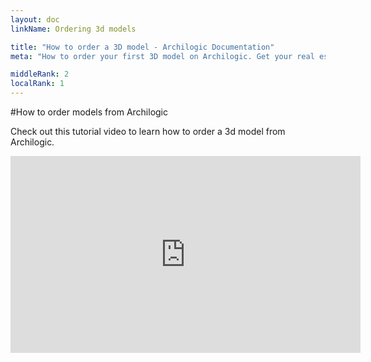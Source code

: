 ```yaml
---
layout: doc
linkName: Ordering 3d models

title: "How to order a 3D model - Archilogic Documentation"
meta: "How to order your first 3D model on Archilogic. Get your real estate 3D model in less than 24 hours!"

middleRank: 2
localRank: 1
---
```


#How to order models from Archilogic

Check out this tutorial video to learn how to order a 3d model from Archilogic.

<iframe width="560" height="315" src="https://www.youtube.com/embed/MYj8zuJgrMw" frameborder="0" allowfullscreen></iframe>
